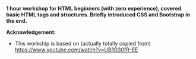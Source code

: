 **1 hour workshop for HTML beginners (with zero experience), covered basic HTML tags and structures. Briefly introduced CSS and Bootstrap in the end.**  

**Acknowledgement:**  
- This workship is based on (actually totally copied from) https://www.youtube.com/watch?v=UB1O30fR-EE
